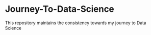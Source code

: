 # Journey-To-Data-Science
This repository maintains the consistency towards my journey to Data Science

